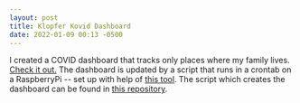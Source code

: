 ```yaml
---
layout: post
title: Klopfer Kovid Dashboard
date: 2022-01-09 00:13 -0500
---
```


I created a COVID dashboard that tracks only places where my family lives. [Check it out.](../kovid-dashboard.html) The dashboard is updated by a script that runs in a crontab on a RaspberryPi -- set up with help of [this tool](https://github.com/riklopfer/find-sshable). The script which creates the dashboard can be found in [this repository](https://github.com/riklopfer/covid-plots). 

